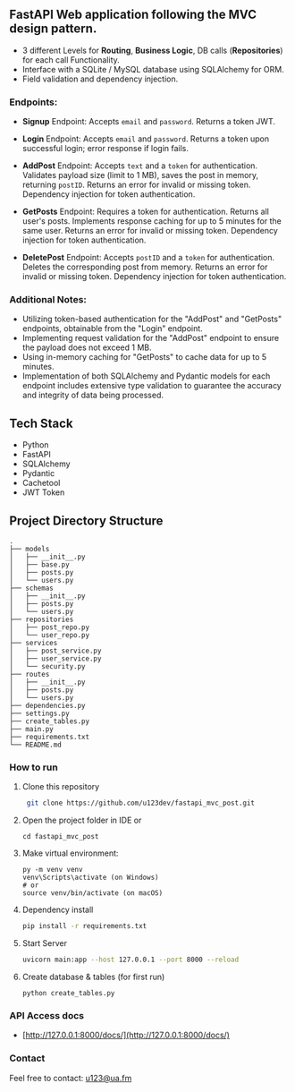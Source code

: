 ## FastAPI Web application following the MVC design pattern.
- 3 different Levels for **Routing**, **Business Logic**, DB calls (**Repositories**) for each call Functionality.
- Interface with a SQLite / MySQL database using SQLAlchemy for ORM.
- Field validation and dependency injection.


### Endpoints:

-  **Signup** Endpoint:
    Accepts `email` and `password`.
    Returns a token JWT.

-  **Login** Endpoint:
    Accepts `email` and `password`.
    Returns a token upon successful login; error response if login fails.

-  **AddPost** Endpoint:
    Accepts `text` and a `token` for authentication.
    Validates payload size (limit to 1 MB), saves the post in memory, returning `postID`.
    Returns an error for invalid or missing token.
    Dependency injection for token authentication.
  
-  **GetPosts** Endpoint:
    Requires a token for authentication.
    Returns all user's posts.
    Implements response caching for up to 5 minutes for the same user.
    Returns an error for invalid or missing token.
    Dependency injection for token authentication.

-  **DeletePost** Endpoint:
    Accepts `postID` and a `token` for authentication.
    Deletes the corresponding post from memory.
    Returns an error for invalid or missing token.
    Dependency injection for token authentication.


### Additional Notes:

-  Utilizing token-based authentication for the "AddPost" and "GetPosts" endpoints, obtainable from the "Login" endpoint.
-  Implementing request validation for the "AddPost" endpoint to ensure the payload does not exceed 1 MB.
-  Using in-memory caching for "GetPosts" to cache data for up to 5 minutes.
-  Implementation of both SQLAlchemy and Pydantic models for each endpoint includes extensive type validation to guarantee the accuracy and integrity of data being processed.

## Tech Stack
- Python
- FastAPI
- SQLAlchemy
- Pydantic
- Cachetool
- JWT Token

## Project Directory Structure

```plaintext
.
├── models
│   ├── __init__.py
│   ├── base.py
│   ├── posts.py
│   └── users.py
├── schemas
│   ├── __init__.py
│   ├── posts.py
│   └── users.py
├── repositories
│   ├── post_repo.py
│   └── user_repo.py
├── services
│   ├── post_service.py
│   ├── user_service.py
│   └── security.py
├── routes
│   ├── __init__.py
│   ├── posts.py
│   └── users.py
├── dependencies.py
├── settings.py
├── create_tables.py
├── main.py
├── requirements.txt
└── README.md
```



### How to run

1. Clone this repository
   ```sh
    git clone https://github.com/u123dev/fastapi_mvc_post.git
    ```
2. Open the project folder in IDE or 
    ```
    cd fastapi_mvc_post
    ```
3. Make virtual environment:
    ```
    py -m venv venv
    venv\Scripts\activate (on Windows)
    # or
    source venv/bin/activate (on macOS)
    ```
4. Dependency install
    ```sh
    pip install -r requirements.txt
    ```
5. Start Server
    ```sh
    uvicorn main:app --host 127.0.0.1 --port 8000 --reload
    ```
6. Create database & tables (for first run)
   ```
   python create_tables.py
   ```

### API Access docs
   - [http://127.0.0.1:8000/docs/](http://127.0.0.1:8000/docs/)

### Contact
Feel free to contact: u123@ua.fm
